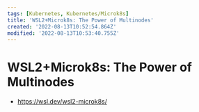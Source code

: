 ```yaml
---
tags: [Kubernetes, Kubernetes/Microk8s]
title: 'WSL2+Microk8s: The Power of Multinodes'
created: '2022-08-13T10:52:54.864Z'
modified: '2022-08-13T10:53:40.755Z'
---
```


# WSL2+Microk8s: The Power of Multinodes

* https://wsl.dev/wsl2-microk8s/

